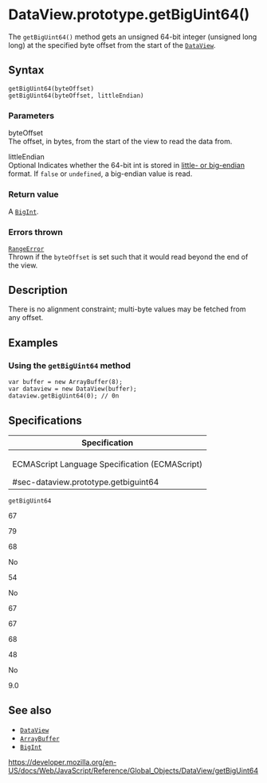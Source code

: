 DataView.prototype.getBigUint64()
=================================

The `getBigUint64()` method gets an unsigned 64-bit integer (unsigned long long) at the specified byte offset from the start of the [`DataView`](../dataview).

Syntax
------

    getBigUint64(byteOffset)
    getBigUint64(byteOffset, littleEndian)

### Parameters

byteOffset  
The offset, in bytes, from the start of the view to read the data from.

littleEndian  
<span class="badge inline optional">Optional</span> Indicates whether the 64-bit int is stored in [little- or big-endian](https://developer.mozilla.org/en-US/docs/Glossary/Endianness) format. If `false` or `undefined`, a big-endian value is read.

### Return value

A [`BigInt`](../bigint).

### Errors thrown

[`RangeError`](../rangeerror)  
Thrown if the `byteOffset` is set such that it would read beyond the end of the view.

Description
-----------

There is no alignment constraint; multi-byte values may be fetched from any offset.

Examples
--------

### Using the `getBigUint64` method

    var buffer = new ArrayBuffer(8);
    var dataview = new DataView(buffer);
    dataview.getBigUint64(0); // 0n

Specifications
--------------

<table><colgroup><col style="width: 100%" /></colgroup><thead><tr class="header"><th>Specification</th></tr></thead><tbody><tr class="odd"><td><p>ECMAScript Language Specification (ECMAScript)<br />
</p><span class="small">#sec-dataview.prototype.getbiguint64</span></td></tr></tbody></table>

`getBigUint64`

67

79

68

No

54

No

67

67

68

48

No

9.0

See also
--------

-   [`DataView`](../dataview)
-   [`ArrayBuffer`](../arraybuffer)
-   [`BigInt`](../bigint)

<a href="https://developer.mozilla.org/en-US/docs/Web/JavaScript/Reference/Global_Objects/DataView/getBigUint64" class="_attribution-link">https://developer.mozilla.org/en-US/docs/Web/JavaScript/Reference/Global_Objects/DataView/getBigUint64</a>
